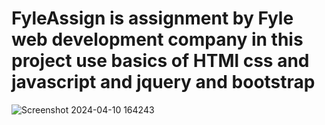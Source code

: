 # FyleAssign is assignment by Fyle web development company in this project use basics of HTMl css and javascript and jquery and bootstrap
![Screenshot 2024-04-10 164243](https://github.com/Satish2004/FlyAssign/assets/138468549/3d38ee17-e6e8-4ea4-ad04-d96946319809)
